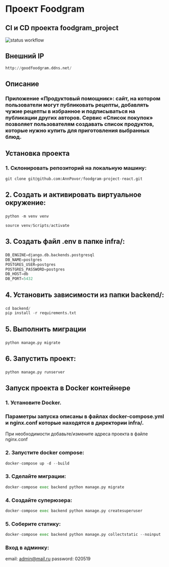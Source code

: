 # Проект Foodgram
## CI и CD проекта foodgram_project
![status workflow](https://github.com/AnnPovor/foodgram-project-react/actions/workflows/main.yml/badge.svg)

## Внешний IP
```python
http://goodfoodgram.ddns.net/
```

## Описание
### Приложение «Продуктовый помощник»: сайт, на котором пользователи могут публиковать рецепты, добавлять чужие рецепты в избранное и подписываться на публикации других авторов. Сервис «Список покупок» позволяет пользователям создавать список продуктов, которые нужно купить для приготовления выбранных блюд.

## Установка проекта

### 1. Склонировать репозиторий на локальную машину:

```python
git clone git@github.com:AnnPovor/foodgram-project-react.git
```

## 2. Создать и активировать виртуальное окружение:
###
```python
python -m venv venv
```
```python
source venv/Scripts/activate
```

## 3. Создать файл .env в папке infra/:
###
```python
DB_ENGINE=django.db.backends.postgresql
DB_NAME=postgres
POSTGRES_USER=postgres
POSTGRES_PASSWORD=postgres
DB_HOST=db
DB_PORT=5432
```
## 4. Установить зависимости из папки backend/:
###
```python
cd backend/
pip install -r requirements.txt
```
## 5. Выполнить миграции
###
```python
python manage.py migrate
```
## 6. Запустить проект:
###
```python 
python manage.py runserver
```

## Запуск проекта в Docker контейнере

### 1. Установите Docker.
### Параметры запуска описаны в файлах docker-compose.yml и nginx.conf которые находятся в директории infra/.
При необходимости добавьте/измените адреса проекта в файле nginx.conf

### 2. Запустите docker compose:
```python
docker-compose up -d --build
```
### 3. Сделайте миграции:
```python
docker-compose exec backend python manage.py migrate
```
### 4. Создайте суперюзера:
```python
docker-compose exec backend python manage.py createsuperuser
```

### 5. Соберите статику:
```python
docker-compose exec backend python manage.py collectstatic --noinput
```
### Вход в админку:
email: admin@mail.ru
password: 020519